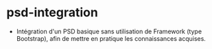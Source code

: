 # psd-integration

- Intégration d'un PSD basique sans utilisation de Framework (type Bootstrap), afin de mettre en pratique les connaissances acquises.